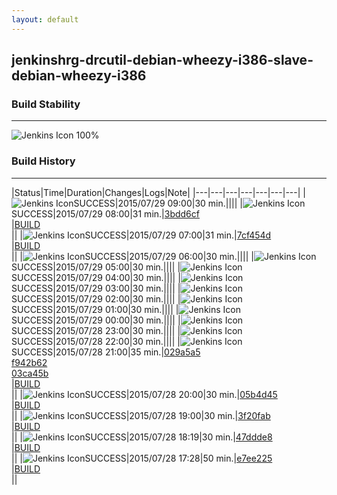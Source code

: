 ```yaml
---
layout: default
---
```

## jenkinshrg-drcutil-debian-wheezy-i386-slave-debian-wheezy-i386
### Build Stability
___
![Jenkins Icon](http://jenkinshrg.github.io/images/48x48/health-80plus.png)
100%
  
### Build History
___
|Status|Time|Duration|Changes|Logs|Note|
|---|---|---|---|---|---|---|
|![Jenkins Icon](http://jenkinshrg.github.io/images/24x24/blue.png)SUCCESS|2015/07/29 09:00|30 min.||||
|![Jenkins Icon](http://jenkinshrg.github.io/images/24x24/blue.png)SUCCESS|2015/07/29 08:00|31 min.|[3bdd6cf](https://github.com/fkanehiro/hrpsys-base/commit/3bdd6cf136c94f5fdc0bfad29b85f208db96eba9)<br>|[BUILD](https://drive.google.com/file/d/0B54sHwaxmuM4aGhQSlhSWWxUbFk/view?usp=drivesdk)<br>||
|![Jenkins Icon](http://jenkinshrg.github.io/images/24x24/blue.png)SUCCESS|2015/07/29 07:00|31 min.|[7cf454d](https://github.com/fkanehiro/hrpsys-base/commit/7cf454d39cd7f108c394604e1dc833f02b636d7f)<br>|[BUILD](https://drive.google.com/file/d/0B54sHwaxmuM4QUEtdkpMUXFoNEU/view?usp=drivesdk)<br>||
|![Jenkins Icon](http://jenkinshrg.github.io/images/24x24/blue.png)SUCCESS|2015/07/29 06:00|30 min.||||
|![Jenkins Icon](http://jenkinshrg.github.io/images/24x24/blue.png)SUCCESS|2015/07/29 05:00|30 min.||||
|![Jenkins Icon](http://jenkinshrg.github.io/images/24x24/blue.png)SUCCESS|2015/07/29 04:00|30 min.||||
|![Jenkins Icon](http://jenkinshrg.github.io/images/24x24/blue.png)SUCCESS|2015/07/29 03:00|30 min.||||
|![Jenkins Icon](http://jenkinshrg.github.io/images/24x24/blue.png)SUCCESS|2015/07/29 02:00|30 min.||||
|![Jenkins Icon](http://jenkinshrg.github.io/images/24x24/blue.png)SUCCESS|2015/07/29 01:00|30 min.||||
|![Jenkins Icon](http://jenkinshrg.github.io/images/24x24/blue.png)SUCCESS|2015/07/29 00:00|30 min.||||
|![Jenkins Icon](http://jenkinshrg.github.io/images/24x24/blue.png)SUCCESS|2015/07/28 23:00|30 min.||||
|![Jenkins Icon](http://jenkinshrg.github.io/images/24x24/blue.png)SUCCESS|2015/07/28 22:00|30 min.||||
|![Jenkins Icon](http://jenkinshrg.github.io/images/24x24/blue.png)SUCCESS|2015/07/28 21:00|35 min.|[029a5a5](https://github.com/jrl-umi3218/hmc2/commit/029a5a50cb83e3e3253fb0e332be037ad4fe4984)<br>[f942b62](https://github.com/jrl-umi3218/hrpsys-humanoid/commit/f942b622993b4ba9755beb79060b2fc2531321c4)<br>[03ca45b](https://github.com/jrl-umi3218/hrpsys-humanoid/commit/03ca45b16da9ba6aea88cf8fd51b8f87267fdc1a)<br>|[BUILD](https://drive.google.com/file/d/0B54sHwaxmuM4R1BDYTJjcVd4Q00/view?usp=drivesdk)<br>||
|![Jenkins Icon](http://jenkinshrg.github.io/images/24x24/blue.png)SUCCESS|2015/07/28 20:00|30 min.|[05b4d45](https://github.com/jrl-umi3218/hrpsys-humanoid/commit/05b4d4535ba3d516e91c44a5c09686c99375b040)<br>|[BUILD](https://drive.google.com/file/d/0B54sHwaxmuM4WUJuWjdUZko1MlU/view?usp=drivesdk)<br>||
|![Jenkins Icon](http://jenkinshrg.github.io/images/24x24/blue.png)SUCCESS|2015/07/28 19:00|30 min.|[3f20fab](https://github.com/fkanehiro/hrpsys-base/commit/3f20fab8feda6709cc9068cd3d921aa07b5b6c12)<br>|[BUILD](https://drive.google.com/file/d/0B54sHwaxmuM4cFJJVFFNc05OTU0/view?usp=drivesdk)<br>||
|![Jenkins Icon](http://jenkinshrg.github.io/images/24x24/blue.png)SUCCESS|2015/07/28 18:19|30 min.|[47ddde8](https://github.com/jrl-umi3218/hrpsys-humanoid/commit/47ddde8db2d067922ffbcc1ade298da41aaa2eb3)<br>|[BUILD](https://drive.google.com/file/d/0B54sHwaxmuM4Ti1oNHNGdWVBOVU/view?usp=drivesdk)<br>||
|![Jenkins Icon](http://jenkinshrg.github.io/images/24x24/blue.png)SUCCESS|2015/07/28 17:28|50 min.|[e7ee225](https://github.com/jrl-umi3218/hrpsys-humanoid/commit/e7ee22562be9cda2487f0da69c015f4f1d38a76a)<br>|[BUILD](https://drive.google.com/file/d/0B54sHwaxmuM4bk5MTFpEWWdsTFU/view?usp=drivesdk)<br>||

